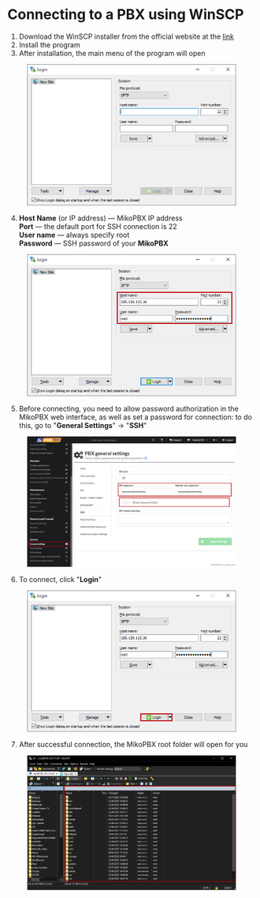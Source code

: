 # Connecting to a PBX using WinSCP

1. Download the WinSCP installer from the official website at the [link](https://winscp.net/eng/download.php)
2. Install the program
3. After installation, the main menu of the program will open

<figure><img src="../../.gitbook/assets/12 (3).png" alt=""><figcaption></figcaption></figure>

4. **Host Name** (or IP address) — MikoPBX IP address \
   **Port** — the default port for SSH connection is 22 \
   **User name** — always specify root\
   **Password** — SSH password of your **MikoPBX**

<figure><img src="../../.gitbook/assets/13 (4).png" alt=""><figcaption></figcaption></figure>

5. Before connecting, you need to allow password authorization in the MikoPBX web interface, as well as set a password for connection: to do this, go to "**General Settings**" -> "**SSH**"

<figure><img src="../../.gitbook/assets/14 (3).png" alt=""><figcaption></figcaption></figure>

6. To connect, click "**Login**"

<figure><img src="../../.gitbook/assets/13 (3).png" alt=""><figcaption></figcaption></figure>

7. After successful connection, the MikoPBX root folder will open for you

<figure><img src="../../.gitbook/assets/15 (2).png" alt=""><figcaption></figcaption></figure>
